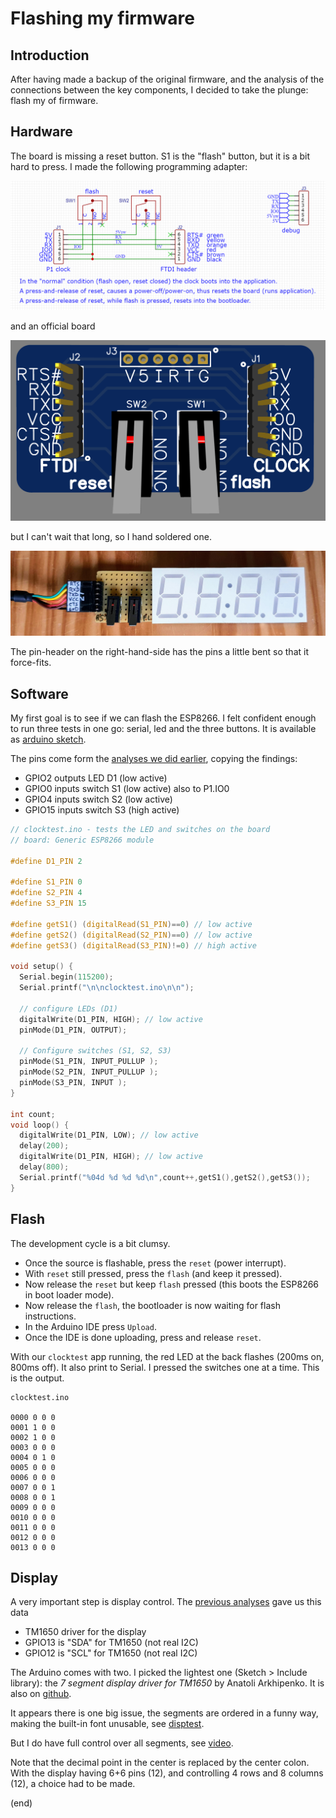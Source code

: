 # Flashing my firmware


## Introduction

After having made a backup of the original firmware, and the analysis of the connections
between the key components, I decided to take the plunge: flash my of firmware.


## Hardware

The board is missing a reset button. S1 is the "flash" button, but it is a bit hard to press.
I made the following programming adapter:

![programming adapter](programming-adapter.png)

and an official board

![programming adapter board](FTDI-ESP-front.png)

but I can't wait that long, so I hand soldered one.

![programming adapter board](FTDI-ESP-front.jpg)

The pin-header on the right-hand-side has the pins a little bent so that it force-fits.


## Software

My first goal is to see if we can flash the ESP8266.
I felt confident enough to run three tests in one go: serial, led and the three buttons.
It is available as [arduino sketch](clocktest).

The pins come form the [analyses we did earlier](../pcbnets#gpio-nets), copying the findings:
 - GPIO2 outputs LED D1 (low active)
 - GPIO0 inputs switch S1 (low active) also to P1.IO0
 - GPIO4 inputs switch S2 (low active)
 - GPIO15 inputs switch S3 (high active)


```C
// clocktest.ino - tests the LED and switches on the board
// board: Generic ESP8266 module

#define D1_PIN 2

#define S1_PIN 0
#define S2_PIN 4
#define S3_PIN 15

#define getS1() (digitalRead(S1_PIN)==0) // low active
#define getS2() (digitalRead(S2_PIN)==0) // low active
#define getS3() (digitalRead(S3_PIN)!=0) // high active

void setup() {
  Serial.begin(115200);
  Serial.printf("\n\nclocktest.ino\n\n");

  // configure LEDs (D1)
  digitalWrite(D1_PIN, HIGH); // low active 
  pinMode(D1_PIN, OUTPUT);

  // Configure switches (S1, S2, S3)
  pinMode(S1_PIN, INPUT_PULLUP );
  pinMode(S2_PIN, INPUT_PULLUP );
  pinMode(S3_PIN, INPUT );
}

int count;
void loop() {
  digitalWrite(D1_PIN, LOW); // low active
  delay(200);
  digitalWrite(D1_PIN, HIGH); // low active 
  delay(800); 
  Serial.printf("%04d %d %d %d\n",count++,getS1(),getS2(),getS3());
}
```

## Flash

The development cycle is a bit clumsy.
 - Once the source is flashable, press the `reset` (power interrupt).
 - With `reset` still pressed, press the `flash` (and keep it pressed).
 - Now release the `reset` but keep `flash` pressed (this boots the ESP8266 in boot loader mode).
 - Now release the `flash`, the bootloader is now waiting for flash instructions.
 - In the Arduino IDE press `Upload`.
 - Once the IDE is done uploading, press and release `reset`.

With our `clocktest` app running, the red LED at the back flashes (200ms on, 800ms off).
It also print to Serial. I pressed the switches one at a time. This is the output. 

```text
clocktest.ino

0000 0 0 0
0001 1 0 0
0002 1 0 0
0003 0 0 0
0004 0 1 0
0005 0 0 0
0006 0 0 0
0007 0 0 1
0008 0 0 1
0009 0 0 0
0010 0 0 0
0011 0 0 0
0012 0 0 0
0013 0 0 0
```


## Display

A very important step is display control.
The [previous analyses](../pcbnets#gpio-nets) gave us this data
 - TM1650 driver for the display
 - GPIO13 is "SDA" for TM1650 (not real I2C)
 - GPIO12 is "SCL" for TM1650 (not real I2C)

The Arduino comes with two. I picked the lightest one (Sketch > Include library):
the _7 segment display driver for TM1650_ by Anatoli Arkhipenko.
It is also on [github](https://github.com/arkhipenko/TM1650).

It appears there is one big issue, the segments are ordered in a funny way,
making the built-in font unusable, see [disptest](disptest).

But I do have full control over all segments, see [video](https://www.youtube.com/watch?v=K6gpgd4KOBo).

Note that the decimal point in the center is replaced by the center colon.
With the display having 6+6 pins (12), and controlling 4 rows and 8 columns (12), a choice had to be made.


(end)
